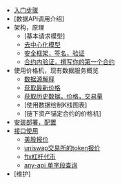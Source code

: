 - [入门步骤](README.md)  
- [数据API调用介绍]         
- 架构，原理               
  - [基本请求模型]          
  - [去中心化模型](decenter.md)      
  - [安全框架，签名，验证](sign.md)         
  - [合约内验证，撰写你的第一个合约](firstConstract.md) 
- 使用价格机，现有数据服务概览    
  - [数据源解释](dataSource.md)
  - [获取最新价格](price.md)          
  - [获取历史数据，价格，交易量](historyData.md)  
  - [使用数据绘制K线图表]      
  - [链下资产锚定合约的价格机]              
- [安装部署，配置](startup.md)                    
-  [接口使用](apis.md)  
   - [美股报价](./cat/stock.md)
   - [uniswap交易所的token报价](./cat/dex.md)
   - [ftx杠杆代币](./cat/ftx.md)
   - [any-api 单字段查询](./cat/anyapi.md)  
-  [维护]      